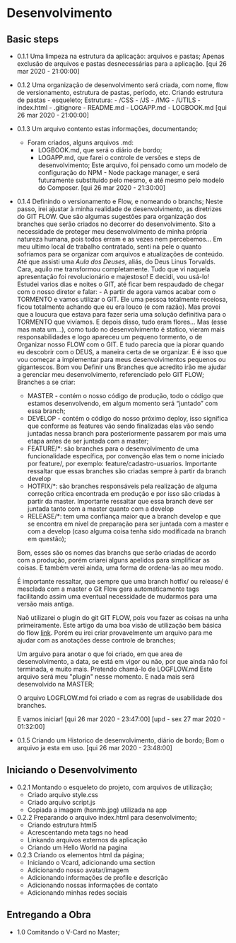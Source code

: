 
# Desenvolvimento
## Basic steps
- 0.1.1 Uma limpeza na estrutura da aplicação: arquivos e pastas;
    Apenas exclusão de arquivos e pastas desnecessárias para a aplicação.
    [qui 26 mar 2020 - 21:00:00]

- 0.1.2 Uma organização de desenvolvimento será criada, com nome, flow de versionamento, estrutura de pastas, período, etc.
    Criando estrutura de pastas - esqueleto;
    Estrutura:
      - /CSS
      - /JS
      - /IMG
      - /UTILS
      - index.html
      - .gitignore
      - README.md
      - LOGAPP.md
      - LOGBOOK.md
    [qui 26 mar 2020 - 21:00:00]

- 0.1.3 Um arquivo contento estas informações, documentando;
  - Foram criados, alguns arquivos .md:
    - LOGBOOK.md, que será o diário de bordo;
    - LOGAPP.md, que farei o controle de versões e steps de desenvolvimento;
        Este arquivo, foi pensado como um modelo de configuração do NPM - Node package manager, e será futuramente substituido pelo mesmo, e até mesmo pelo modelo do Composer.
    [qui 26 mar 2020 - 21:30:00]

- 0.1.4 Definindo o versionamento e Flow, e nomeando o branchs;
    Neste passo, irei ajustar à minha realidade de desenvolvimento, as diretrizes do GIT FLOW. Que são algumas sugestões para organização dos branches que serão criados no decorrer do desenvolvimento. Sito a necessidade de proteger meu desenvolvimento de minha própria natureza humana, pois todos erram e as vezes nem percebemos...
    Em meu ultimo local de trabalho contratado, senti na pele o quanto sofriamos para se organizar com arquivos e atualizações de conteúdo. Até que assisti uma <i>Aula dos Deuses</i>, aliás, do Deus Linus Torvalds. Cara, aquilo me transformou completamente. Tudo que vi naquela apresentação foi revolucionário e majestoso! E decidi, vou usá-lo!
    Estudei varios dias e noites o GIT, até ficar bem respaudado de chegar com o nosso diretor e falar: - A partir de agora vamos acabar com o TORMENTO e vamos utilizar o GIT. Ele uma pessoa totalmente receiosa, ficou totalmente achando que eu era louco (e com razão).
    Mas provei que a loucura que estava para fazer seria uma solução definitiva para o TORMENTO que vivíamos. E depois disso, tudo eram flores...
    Mas (esse mas mata um...), como tudo no desenvolvimento é statico, vieram mais responsabilidades e logo apareceu um pequeno tormento, o de Organizar nosso FLOW com o GIT. E tudo parecia que ia piorar quando eu descobrir com o DEUS, a maneira certa de se organizar.
    E é isso que vou começar a implementar para meus desenvolvimentos pequenos ou gigantescos.
    Bom vou Definir uns Branches que acredito irão me ajudar a gerenciar meu desenvolvimento, referenciado pelo GIT FLOW;
    Branches a se criar:
    - MASTER - contém o nosso código de produção, todo o código que estamos desenvolvendo, em algum momento será “juntado” com essa branch;
    - DEVELOP - contém o código do nosso próximo deploy, isso significa que conforme as features vão sendo finalizadas elas vão sendo juntadas nessa branch para posteriormente passarem por mais uma etapa antes de ser juntada com a master;
    - FEATURE/*: são branches para o desenvolvimento de uma funcionalidade específica, por convenção elas tem o nome iniciado por feature/, por exemplo: feature/cadastro-usuarios. Importante ressaltar que essas branches são criadas sempre à partir da branch develop
    - HOTFIX/*: são branches responsáveis pela realização de alguma correção crítica encontrada em produção e por isso são criadas à partir da master. Importante ressaltar que essa branch deve ser juntada tanto com a master quanto com a develop
    - RELEASE/*: tem uma confiança maior que a branch develop e que se encontra em nível de preparação para ser juntada com a master e com a develop (caso alguma coisa tenha sido modificada na branch em questão);

    Bom, esses são os nomes das branchs que serão criadas de acordo com a produção, porém criarei alguns apelidos para simplificar as coisas. E também verei ainda, uma forma de ordena-las ao meu modo.

    É importante ressaltar, que sempre que uma branch hotfix/ ou release/ é mesclada com a master o Git Flow gera automaticamente tags facilitando assim uma eventual necessidade de mudarmos para uma versão mais antiga.

    Naõ utilizarei o plugin do git GIT FLOW, pois vou fazer as coisas na unha primeiramente.
    Este artigo da uma boa visão de utilização bem básica do flow [link](https://tableless.com.br/git-flow-introducao/). Porém eu irei criar provavelmente um arquivo para me ajudar com as anotações desse controle de branches;

    Um arguivo para anotar o que foi criado, em que area de desenvolvimento, a data, se está em vigor ou não, por que ainda não foi terminada, e muito mais. Pretendo chamá-lo de LOGFLOW.md
    Este arquivo será meu "plugin" nesse momento. E nada mais será desenvolvido na MASTER;

    O arquivo LOGFLOW.md foi criado e com as regras de usabilidade dos branches.

    E vamos iniciar!
    [qui 26 mar 2020 - 23:47:00]
    [upd - sex 27 mar 2020 - 01:32:00]

- 0.1.5 Criando um Historico de desenvolvimento, diário de bordo;
    Bom o arquivo ja esta em uso.
    [qui 26 mar 2020 - 23:48:00]

## Iniciando o Desenvolvimento
- 0.2.1 Montando o esqueleto do projeto, com arquivos de utilização;
    - Criado arquivo style.css
    - Criado arquivo script.js
    - Copiada a imagem (hsnmb.jpg) utilizada na app
- 0.2.2 Preparando o arquivo index.html para desenvolvimento;
    - Criando estrutura html5
    - Acrescentando meta tags no head
    - Linkando arquivos externos da aplicação
    - Criando um Hello World na pagina
- 0.2.3 Criando os elementos html da página;
    - Iniciando o Vcard, adicionando uma section
    - Adicionando nosso avatar/imagem
    - Adicionando informações de profile e descrição
    - Adicionando nossas informações de contato
    - Adicionando minhas redes sociais

## Entregando a Obra
- 1.0 Comitando o V-Card no Master;
